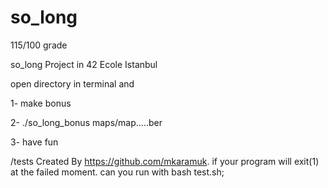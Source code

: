 # so_long

115/100 grade


so_long Project in 42 Ecole Istanbul

open directory in terminal and

1- make bonus

2- ./so_long_bonus maps/map.....ber

3- have fun


/tests Created By https://github.com/mkaramuk.
if your program will exit(1) at the failed moment. can you run with bash test.sh;
